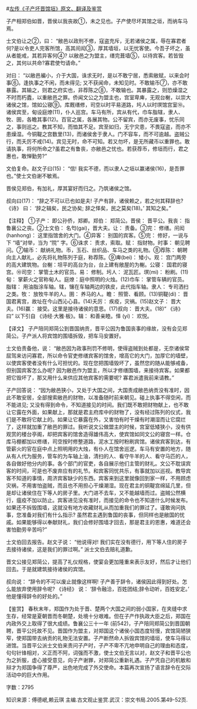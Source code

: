 #[左传《子产坏晋馆垣》原文、翻译及鉴赏](https://www.vrrw.net/wx/14005.html)

子产相郑伯如晋，晋侯以我丧故①，未之见也。子产使尽坏其馆之垣，而纳车马焉。

士文伯让之②，曰： “敝邑以政刑不修，寇盗充斥，无若诸侯之属，辱在寡君者何?是以令吏人完客所馆，高其闬闳③，厚其墙垣，以无忧客使。今吾子坏之，虽从者能戒，其若异客何④? 以敝邑之为盟主，缮完葺墙⑤，以待宾客。若皆毁之，其何以共命?寡君使匄请命。”

对曰： “以敝邑褊小，介于大国，诛求无时，是以不敢宁居，悉索敝赋，以来会时事⑥。逢执事之不闲，而未得见; 又不获闻命，未知见时。不敢输币⑦，亦不敢暴露。其输之，则君之府实也，非荐陈之⑧，不敢输也。其暴露之，则恐燥湿之不时而朽蠹，以重敝邑之罪。侨闻文公之为盟主也，宫室卑庳，无观台榭，以崇大诸侯之馆，馆如公寝⑨。库厩缮修，司空以时平易道路，圬人以时塓馆宫室⑩。诸侯宾至，甸设庭燎(11)，仆人巡宫。车马有所，宾从有代，巾车脂辖，隶人、牧、圉，各瞻其事(12)。百官之属，各展其物。公不留宾，而亦无废事，忧乐同之，事则巡之。教其不知，而恤其不足。宾至如归，无宁灾患，不畏寇盗，而亦不患燥湿。今铜鞮之宫数里(13)，而诸侯舍于隶人。门不容车，而不可逾越。盗贼公行，而夭厉不戒(14)。宾见无时，命不可知。若又勿坏，是无所藏币以重罪也。敢请执事，将何所命之?虽君之有鲁丧，亦敝邑之忧也。若获荐币，修垣而行，君之惠也，敢惮勤劳?”

文伯复命。赵文子曰(15)： “信! 我实不德，而以隶人之垣以赢诸侯(16)，是吾罪也。”使士文伯谢不敏焉。

晋侯见郑伯，有加礼，厚其宴好而归之。乃筑诸侯之馆。

叔向曰(17)： “辞之不可以已也如是夫! 子产有辞，诸侯赖之，若之何其释辞也? 《诗》 曰： ‘辞之辑矣，民之协矣; 辞之怿矣，民之莫矣(18)。’ 其知之矣。”

【注释】 ①子产： 即公孙侨，郑卿。郑伯： 郑简公。晋侯： 晋平公。我丧： 指鲁襄公之丧。②士文伯： 名匄(gai)，晋大夫。让： 责备。③完： 修缮。闬闳 (hanhong)： 这里指馆舍的大门。④异客： 别国的宾客。⑤完： 修好，一说与下 “墙”对举，当为 “院” 字。⑥诛求： 责求，索取。赋： 指财物。时事： 朝见聘问。⑦输币： 献纳礼物。币，玉石、丝织品、车马之类的礼物。⑧荐陈： 朝聘向主人献礼，必先将礼物陈列于庭，称荐陈。⑨庳(bei)： 矮小。观： 宫门两旁的高大建筑物。台榭：坦平的高台为台，台上建有敞屋的为榭。公寝： 国君的寝宫。⑩司空： 掌管土木的官员。易： 修制。圬人： 泥瓦匠。塓(mi)： 粉刷。(11)甸： 掌薪火之官称甸人。庭燎：庭中照明的火烛。(12)巾车： 掌管车辆的官员。脂辖： 用油脂涂车轴。辖，镶在车轴两边的铁皮，此代指车轴。隶人： 专司洒扫之类。牧： 放牧牛羊的人。圉： 养马的人。瞻： 照管、看顾。(13)铜鞮(di)： 晋国君离宫，故址在今山西沁心县。(14)夭厉： 疾疫，灾祸。(15)赵文子： 晋大夫。(16)赢： 接受。这里是接待诸侯的意思。(17)叔向： 晋大夫。(18)“ 《诗》 曰” 以下引自 《诗经·大雅·板》。辑： 和善亲睦。怿 (yi)： 欢悦。



【译文】 子产陪同郑简公到晋国纳贡，晋平公因为鲁国丧事的缘故，没有会见郑简公。子产派人将宾馆的围墙拆毁，把车马安置好。

士文伯责备他，说： “敝邑因为政事刑罚不修明，使得盗贼到处都是，无奈诸侯常屈驾来访问寡君，所以命令官吏修缮宾客的馆舍，增高它的大门，加厚它的墙壁，以使宾客使者没有什么可担忧的。现在您把围墙毁坏了，虽然您的随从能够戒备，但别国宾客怎么办呢? 因为敝邑作为盟主，所以才修缮围墙，来接待宾客。如果都把它毁坏了，那又用什么来供应其他宾客的需要呢? 寡君派遣我前来请教。”

子产回答说： “因为敝邑狭小，又处于大国之间，大国责成敝邑纳贡没有准时，因此不敢安居，全部搜索敝邑的财物，以准备随时前来朝见。碰上执事不得空闲，而不能进见; 又没有得到命令，不知道接见的时间。我们既不敢把财物献上，也不敢让它露在外面，如果献上，那就是君主府库中的财物了，没有经过陈列的仪式，我们是不敢将它献上的。如果让它暴露在外，又害怕有时干燥有时潮湿而让它腐烂了，这样就加重了敝邑的罪过。我听说文公做盟主的时候，宫室低矮狭小，没有供观赏的楼台亭阁，却把宾客的馆舍造得雄伟高大，使宾馆如同文公的寝宫一样。仓库马棚都加以修缮，司空按时修整道路，泥水工按时粉刷宾馆。诸侯宾客到达，有管薪火的官在庭中点上照明用的大烛，有仆人在馆舍巡逻。车马有安置的地方，随从有人代为服务，管车的为车轴上油，清扫的人、看守牛羊的人、看守马匹的人，各自做好他分内的事。各个部门的官吏，各自展示他们主管的财礼。文公不耽误宾客的时间，可是也不废弃应有的礼节。和宾客同忧共乐，有事就加以巡视。教导宾客不知道的事情，周济宾客缺少的东西。宾客来到这里就像回到家一样，不用顾虑灾祸，不用害怕盗贼，而且也不用担心干燥潮湿。现在君主的铜鞮宫绵延几里，但是却让诸侯住在下等人的房子里。大门进不去车，又不能越墙而过。盗贼公然横行，瘟疫不加以防止。宾客进见没有准时，而接见的命令也不知道什么时候发布。如果还不拆毁围墙，这就没有地方收藏财礼从而加重我们的罪过了。谨敢询问执事，您准备对我们有什么指示? 虽然君主遇到鲁国的丧事，但同样也是敝国的忧戚。如果能够得以奉献财礼，我们会修好围墙才回去，那是君主的恩惠，难道还会害怕勤劳辛苦吗?”

士文伯回去报告。赵文子说： “他说得对! 我们实在没有德行，用下等人住的房子去接待诸侯，这是我们的罪过啊。” 派士文伯去赔礼道歉。

晋文公接见郑简公，提高了礼仪规格，使宴会更加隆重来表示友好，然后才让他们回去。于是就建筑接待诸侯的宾馆。

叔向说： “辞令的不可以废止就像这样啊! 子产善于辞令，诸侯因此得到好处。怎么能放弃使用辞令呢? 《诗经》 说： ‘辞令融洽，百姓团结;辞令动听，百姓安定。’ 他是懂得辞令的好处的。”

【鉴赏】 春秋末年，郑国作为处于晋、楚两个大国之间的弱小国家，在夹缝中求生存，经常是夏朝晋而冬朝楚，处境十分艰难。但在子产作执政大臣之后，郑国在内政外交上取得了很大成绩。鲁襄公三十一年 (前542)，子产陪同郑简公到晋国朝聘，晋平公托故不见。晋国作为盟主，对郑国这个诸侯小国态度轻慢，宾馆简陋狭窄，使郑国带去纳贡的礼物无法安置。子产断然命人拆毁宾馆的墙垣，使车马得以进馆。当晋平公派士文伯来责问子产时，子产不卑不亢地申明自己的理由和态度，句句针锋相对，义正而不阿，词强而不激，使士文伯无言以对，赵文子和晋平公也为之折服，虚心接受意见，向子产谢罪，对郑简公重新礼遇。子产凭自己的机敏和辩才为郑国争得了尊严，出色地完成了外交使命。本篇再次宣扬了语言辞令在交际活动中的巨大作用。

字数：2795

知识来源：傅德岷,赖云琪 主编.古文观止鉴赏.武汉：崇文书局.2005.第49-52页.

